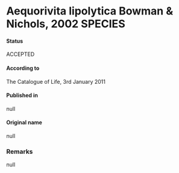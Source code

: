 # Aequorivita lipolytica Bowman & Nichols, 2002 SPECIES

#### Status
ACCEPTED

#### According to
The Catalogue of Life, 3rd January 2011

#### Published in
null

#### Original name
null

### Remarks
null